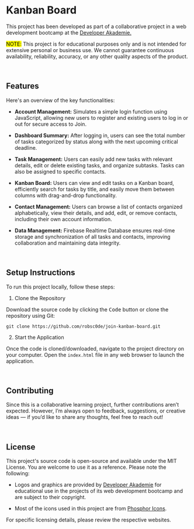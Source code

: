 # Kanban Board

This project has been developed as part of a collaborative project in a web development bootcamp at the [Developer Akademie.](https://developerakademie.com/)

<mark>NOTE:</mark> This project is for educational purposes only and is not intended for extensive personal or business use. We cannot guarantee continuous availability, reliability, accuracy, or any other quality aspects of the product.

<br>

## Features

Here's an overview of the key functionalities:

- **Account Management:** Simulates a simple login function using JavaScript, allowing new users to register and existing users to log in or out for secure access to Join.

- **Dashboard Summary:** After logging in, users can see the total number of tasks categorized by status along with the next upcoming critical deadline.

- **Task Management:** Users can easily add new tasks with relevant details, edit or delete existing tasks, and organize subtasks. Tasks can also be assigned to specific contacts.

- **Kanban Board:** Users can view and edit tasks on a Kanban board, efficiently search for tasks by title, and easily move them between columns with drag-and-drop functionality.

- **Contact Management:** Users can browse a list of contacts organized alphabetically, view their details, and add, edit, or remove contacts, including their own account information.

- **Data Management:** Firebase Realtime Database ensures real-time storage and synchronization of all tasks and contacts, improving collaboration and maintaining data integrity.

<br>

## Setup Instructions

To run this project locally, follow these steps:

1. Clone the Repository

Download the source code by clicking the <kbd>Code</kbd> button or clone the repository using Git:

```
git clone https://github.com/robsc0de/join-kanban-board.git
```

2. Start the Application

Once the code is cloned/downloaded, navigate to the project directory on your computer. Open the `index.html` file in any web browser to launch the application.

<br>

## Contributing
Since this is a collaborative learning project, further contributions aren’t expected. However, I’m always open to feedback, suggestions, or creative ideas — if you’d like to share any thoughts, feel free to reach out!

<br>

## License

This project's source code is open-source and available under the MIT License. You are welcome to use it as a reference. Please note the following:

- Logos and graphics are provided by [Developer Akademie](https://developerakademie.com/) for educational use in the projects of its web development bootcamp and are subject to their copyright.

- Most of the icons used in this project are from [Phosphor Icons](https://phosphoricons.com/).

For specific licensing details, please review the respective websites.
